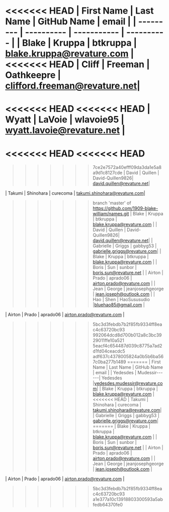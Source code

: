 <<<<<<< HEAD
| First Name    | Last Name     | GitHub Name   | email                        |
| ---------     | ----------    | -----------   | ----------                   |
| Blake         | Kruppa        | btkruppa      | blake.kruppa@revature.com    |
<<<<<<< HEAD
| Cliff         | Freeman       | Oathkeepre    | clifford.freeman@revature.net|
=======
<<<<<<< HEAD
<<<<<<< HEAD
| Wyatt         | LaVoie        | wlavoie95     | wyatt.lavoie@revature.net    |
=======
<<<<<<< HEAD
<<<<<<< HEAD
=======
>>>>>>> 7ce2e7572a40efff09da3da1e5a8a9d1c8127cde
| David		    | Quillen	    | David-Quillen9826| david.quillen@revature.net|

| Takumi        | Shinohara     | curecoma      | takumi.shinohara@revature.com|
>>>>>>> branch 'master' of https://github.com/1909-blake-william/names.git
| Blake         | Kruppa        | btkruppa      | blake.kruppa@revature.com    |
| David		    | Quillen	    | David-Quillen9826| david.quillen@revature.net|
| Gabrielle     | Griggs        | gabbyg53      | gabrielle.griggs@revature.com|
| Blake         | Kruppa        | btkruppa      | blake.kruppa@revature.com    |
| Boris         | Sun           | sunbor        | boris.sun@revature.net       |
| Airton        | Prado         | aprado06      | airton.prado@revature.com    |
| Jean          | George        | jeanjosephgeorge | jean.joseph@outlook.com    | 
| Hao           | Shen          | HaoSususudio  |bluehao85@gmail.com           |






| Airton       | Prado        | aprado06       | airton.prado@revature.com    |
>>>>>>> 5bc3d3febdb7b2f85fb9334ff8eac4c63720bc93
>>>>>>> 992064dcd8d700b012a8c3bc3929011ffe10a521
>>>>>>> 5eacf4c654487d039c8775a7ad2d1fd04ceacdc5
>>>>>>> adf637c4378005824a0b5b6ba567c0ba277b1489
=======
| First Name    | Last Name     | GitHub Name   | email                        |
| Yedesdes      | Mudessir------| Yedesdes      |yedesdes.mudessir@revature.com|
| Blake         | Kruppa        | btkruppa      | blake.kruppa@revature.com    |
<<<<<<< HEAD
| Takumi        | Shinohara     | curecoma      | takumi.shinohara@revature.com|
| Gabrielle     | Griggs        | gabbyg53      | gabrielle.griggs@revature.com|
=======
| Blake         | Kruppa        | btkruppa      | blake.kruppa@revature.com    |
| Boris         | Sun           | sunbor        | boris.sun@revature.net       |
| Airton        | Prado         | aprado06      | airton.prado@revature.com    |
| Jean          | George        | jeanjosephgeorge | jean.joseph@outlook.com    | 







| Airton       | Prado        | aprado06       | airton.prado@revature.com    |
>>>>>>> 5bc3d3febdb7b2f85fb9334ff8eac4c63720bc93
>>>>>>> a1e377a10c13918803300593a5abfedb64370fe0
